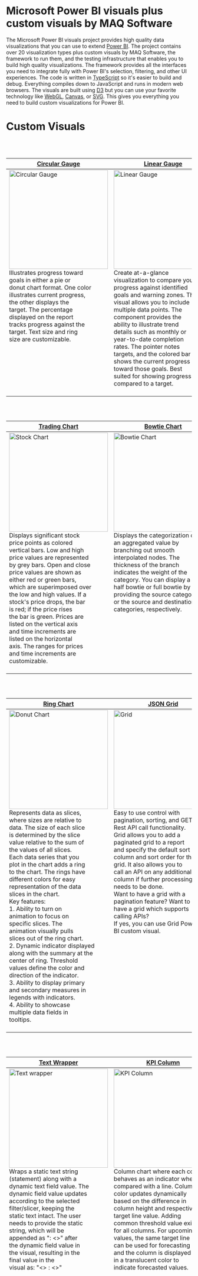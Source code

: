 # Microsoft Power BI visuals plus custom visuals by MAQ Software

The Microsoft Power BI visuals project provides high quality data visualizations that you can use to extend [Power BI](https://powerbi.microsoft.com/).  The project contains over 20 visualization types plus custom visuals by MAQ Software, the framework to run them, and the testing infrastructure that enables you to build high quality visualizations.  The framework provides all the interfaces you need to integrate fully with Power BI's selection, filtering, and other UI experiences.  The code is written in [TypeScript](http://www.typescriptlang.org/) so it's easier to build and debug. Everything compiles down to JavaScript and runs in modern web browsers.  The visuals are built using [D3](http://d3js.org/) but you can use your favorite technology like [WebGL](https://en.wikipedia.org/wiki/WebGL), [Canvas](https://en.wikipedia.org/wiki/Canvas_element), or [SVG](https://en.wikipedia.org/wiki/Scalable_Vector_Graphics). This gives you everything you need to build custom visualizations for Power BI.


# Custom Visuals

<br />
<br />

| [Circular Gauge](https://github.com/maqsoftware/PowerBI-visuals/blob/master/src/CustomVisuals/Published/CircularGauge/src/visual.ts)   |       [Linear Gauge](https://github.com/maqsoftware/PowerBI-visuals/blob/master/src/CustomVisuals/Published/LinearGauge/src/visual.ts)     |   [Brick Chart](https://github.com/maqsoftware/PowerBI-visuals/blob/master/src/CustomVisuals/Published/BrickChart/src/visual.ts)  |
|----------|---------|------|
|<img src="https://maqsoftware.com/img/PowerBI/Circular_Gauge.png" alt="Circular Gauge" height="268" width="268"><br />Illustrates progress toward <br />goals in either a pie or <br />donut chart format. One color <br />illustrates current progress, <br />the other displays the <br />target. The percentage <br />displayed on the report <br />tracks progress against the <br />target. Text size and ring <br />size are customizable. <br /><br /><br /><br /><br /><br /><br /><br />  | <img src="https://maqsoftware.com/img/PowerBI/Linear_Gauge.png" alt="Linear Gauge" height="268" width="268"><br /> Create at-a-glance <br />visualization to compare your <br />progress against identified <br />goals and warning zones. This <br />visual allows you to include <br />multiple data points. The <br />component provides the <br />ability to illustrate trend <br />details such as monthly or <br />year-to-date completion <br />rates. The pointer notes <br />targets, and the colored bar <br />shows the current progress <br />toward those goals. Best <br />suited for showing progress as <br />compared to a target. <br /><br /> | <img src="https://maqsoftware.com/img/PowerBI/Brick_Chart.png" alt="Brick Chart" height="268" width="268"><br />Consists of 100 squares that <br />are colored according to the <br />percentage breakdown of <br />datasets. Hovering your mouse <br />over a square brings up a <br />tooltip. The tooltip <br />indicates which dataset the <br />color represents and the <br />percentage value of the <br />category. An optional legend <br />above the chart identifies <br />which datasets correspond <br />with which colors. You may <br />tailor the legend's title, <br />size, and color. They may also <br />customize the chart's width <br />and height. |


<br />
<br />


| [Trading Chart](https://github.com/maqsoftware/PowerBI-visuals/blob/master/src/CustomVisuals/Published/TradingChart/src/visual.ts)   |      [Bowtie Chart](https://github.com/maqsoftware/PowerBI-visuals/blob/master/src/CustomVisuals/Published/BowtieChart/src/visual.ts)     |  [Horizontal Funnel](https://github.com/maqsoftware/PowerBI-visuals/blob/master/src/CustomVisuals/Published/HorizontalFunnel/src/visual.ts) |
|----------|------------|------|
| <img src="https://maqsoftware.com/img/PowerBI/Stock_Chart.png" alt="Stock Chart" height="268" width="268"> <br /> Displays significant stock <br />price points as colored <br />vertical bars. Low and high <br />price values are represented <br />by grey bars. Open and close <br />price values are shown as <br />either red or green bars, <br />which are superimposed over <br />the low and high values. If a <br />stock's price drops, the bar <br />is red; if the price rises <br />the bar is green. Prices are <br />listed on the vertical axis <br />and time increments are <br />listed on the horizontal <br />axis. The ranges for prices <br />and time increments are <br />customizable. <br /><br />  | <img src="https://maqsoftware.com/img/PowerBI/Bowtie_Chart.png" alt="Bowtie Chart" height="268" width="268"><br/>Displays the categorization of <br />an aggregated value by <br />branching out smooth <br />interpolated nodes. The <br />thickness of the branch <br />indicates the weight of the <br />category. You can display a <br />half bowtie or full bowtie by <br />providing the source category <br />or the source and destination <br />categories, respectively. <br /><br /><br /><br /><br /><br /><br /><br /><br />  | <img src="https://maqsoftware.com/img/PowerBI/Horizontal_Funnel.png" alt="Horizontal Funnel" height="268" width="268"> <br /> Allows you to visualize <br />customizable primary measure <br />as colored bars. You can use <br />Horizontal Funnel to display <br />a variety of metrics <br />including sales stages, time, <br />or geographic locations. A <br />second customizable value is <br />displayed beneath the colored <br />bars, allowing users the <br />ability to track an <br />additional metric against the <br />primary measure. The <br />component includes the option <br />to create a tool tip, which <br />you may tailor to fit <br />specific needs. <br /><br /><br /> |

<br />
<br />

| [Ring Chart](https://github.com/maqsoftware/PowerBI-visuals/blob/master/src/CustomVisuals/Published/RingChart/src/visual.ts)   |      [JSON Grid](https://github.com/maqsoftware/PowerBI-visuals/blob/master/src/CustomVisuals/Published/JSONGrid/src/visual.ts)     |  [Thermometer](https://github.com/maqsoftware/PowerBI-visuals/blob/master/src/CustomVisuals/Published/Thermometer/src/visual.ts) |
|----------|------------|------|
| <img src="https://maqsoftware.com/img/PowerBI/Ring_Chart.png" alt="Donut Chart" height="268" width="268"> <br/>Represents data as slices, <br />where sizes are relative to <br />data. The size of each slice <br />is determined by the slice <br />value relative to the sum of <br />the values of all slices. <br />Each data series that you <br />plot in the chart adds a ring <br />to the chart. The rings have <br />different colors for easy <br />representation of the data <br />slices in the chart. <br />Key features:<br/>1. Ability to turn on <br />animation to focus on <br />specific slices. The <br />animation visually pulls <br />slices out of the ring chart. <br />2. Dynamic indicator displayed <br />along with the summary at the <br />center of ring. Threshold <br />values define the color and <br />direction of the indicator. <br />3. Ability to display primary <br />and secondary measures in <br />legends with indicators. <br />4. Ability to showcase <br />multiple data fields in <br />tooltips. <br /><br /> | <img src="https://maqsoftware.com/img/PowerBI/Grid.png" alt="Grid" height="268" width="268"> <br/>Easy to use control with <br />pagination, sorting, and GET <br />Rest API call functionality. <br />Grid allows you to add a <br />paginated grid to a report <br />and specify the default sort <br />column and sort order for the <br />grid. It also allows you to <br />call an API on any additional <br />column if further processing <br />needs to be done. <br />Want to have a grid with a <br />pagination feature? Want to <br />have a grid which supports <br />calling APIs? <br />If yes, you can use Grid Power <br />BI custom visual. <br /><br /><br /><br /><br /><br /><br /><br /><br /><br /><br /><br /><br /><br />  | <img src="https://maqsoftware.com/img/PowerBI/Thermometer.png" alt="Thermometer" height="268" width="268"> <br/>Shows a graphical <br />representation of a value <br />against a threshold. Allows <br />you to configure threshold <br />values and render data per <br />the threshold. Thermometer is <br />a good way to represent data <br />when you have the actual <br />value and the target value <br />(maximum threshold). <br /> <br /><br /><br /><br /><br /><br /><br /><br /><br /><br /><br /><br /><br /><br /><br /><br /><br /><br /><br /><br />|


<br />
<br />

| [Text Wrapper](https://github.com/maqsoftware/PowerBI-visuals/blob/master/src/CustomVisuals/Published/TextWrapper/src/visual.ts) |     [KPI Column](https://github.com/maqsoftware/PowerBI-visuals/blob/master/src/CustomVisuals/Published/KPIColumn/src/barChart.ts)     |    [KPI Grid](https://github.com/maqsoftware/PowerBI-visuals/blob/master/src/CustomVisuals/Published/KPIGrid/src/visual.ts)  |
|--------|------------|------|
| <img src="https://maqsoftware.com/img/PowerBI/Text_Wrapper.png" alt="Text wrapper" height="268" width="268"> <br/>Wraps a static text string <br />(statement) along with a <br />dynamic text field value. The <br />dynamic field value updates <br />according to the selected <br />filter/slicer, keeping the <br />static text intact. The user <br />needs to provide the static <br />string, which will be <br />appended as ": <>" after <br />the dynamic field value in <br />the visual, resulting in the <br />final value in the <br />visual as: "<> : <>" <br /><br /><br /><br /><br /><br /><br /><br /><br /><br /><br /><br /><br /><br /><br /><br /><br /><br /><br /><br /><br /><br /><br /><br /><br /><br /><br /> |  <img src="https://maqsoftware.com/img/PowerBI/KPI_Column.png" alt="KPI Column" height="268" width="268"> <br/>Column chart where each column <br />behaves as an indicator when <br />compared with a line. Column <br />color updates dynamically <br />based on the difference in <br />column height and respective <br />target line value. Adding <br />common threshold value exists <br />for all columns. For upcoming <br />values, the same target line <br />can be used for forecasting <br />and the column is displayed <br />in a translucent color to <br />indicate forecasted values. <br /><br /><br /><br /><br /><br /><br /><br /><br /><br /><br /><br /><br /><br /><br /><br /><br /><br /><br /><br /><br /><br /><br /><br /><br /><br /><br /> | <img src="https://maqsoftware.com/img/PowerBI/KPI_Grid.png" alt="KPI Grid" height="268" width="268"> <br/>Display data in hierarchical <br />order, with options to <br />separate categories and <br />illustrate trends. <br />Effortlessly track <br />productivity and performance. <br />The grid displays key data in <br />hierarchical order. <br />Use arrows to illustrate KPI <br />trends over time, such as <br />year-to-year or <br />quarter-to-quarter. You <br />specify the time periods, <br />making it easy to gauge <br />performance according to <br />internal deadlines and <br />benchmarks. <br />KPI Grid includes the option <br />to place separators between <br />certain columns. Using this <br />feature, you can visually <br />draw out categories that you <br />would like to compare or <br />emphasize. <br />With KPI Grid's numerous <br />formatting choices, you can <br />customize your text, <br />background, and units. Tailor <br />the look and feel of your <br />visual by updating rows' <br />background colors or text <br />size and color. Easily call <br />attention to headers and <br />totals by creating first and <br />last rows that are visually <br />distinct from the rest of the <br />grid. <br /><br /><br /><br /> |

<br />
<br />

| [Journey Chart](https://github.com/maqsoftware/PowerBI-visuals/blob/master/src/CustomVisuals/Published/JourneyChart/src/visual.ts)   |     [Dynamic Tooltip](https://github.com/maqsoftware/PowerBI-visuals/blob/master/src/CustomVisuals/Published/DynamicTooltip/src/visual.ts)      |   [Rotating Tile](https://github.com/maqsoftware/PowerBI-visuals/blob/master/src/CustomVisuals/Published/RotatingTile/src/visual.ts)  |
|----------|------------|------|
| <img src="https://maqsoftware.com/img/PowerBI/Journey_Chart.png" alt="Journey Chart" height="268" width="268"> <br/>Transforms dense statistical <br />data into clear networks of <br />categories and relationships. <br />Reveal connections in your <br />data with a storytelling <br />visual. In this intuitive <br />graph, nodes represent <br />categories and vertices <br />represent relationships <br />between categories. The <br />bigger the node or vertex, the <br />larger the value. <br />Journey Chart's customizable <br />node colors make it easy for <br />viewers to distinguish <br />between categories. Users can <br />also enable text labels and <br />tooltips for each node to <br />provide additional <br />information, such as a <br />category's title and value. <br />The color and size of text <br />labels are adjustable. The <br />option to enable a legend <br />gives you the opportunity to <br />clarify complex graphs that <br />describe many types of data <br />and categories. <br />You can use the visual for <br />numerous scenarios, including: <br />1. Explaining a process' flow <br />2. Uncovering underlying <br />patterns <br />3. Highlighting subcategories <br />stemming from a single source<br />4. Showing the connectedness <br />of key categories <br /> | <img src="https://maqsoftware.com/img/PowerBI/Dynamic_Tooltip.png" alt="Dynamic Tooltip" height="268" width="268"> <br/>Increase your audience's <br />understanding of your data by <br />adding tooltips to your <br />visuals. Most tooltips <br />display static information or <br />images. With this visual, you <br />can display data fetched from <br />a separate source. This <br />allows you to create a <br />tooltip that does not require <br />constant adjustment. When <br />your data changes, the tooltip <br />changes too. <br />Dynamic Tooltip also works <br />well with static statements. <br />If you would like to add some <br />helpful information for your <br />audience, simply enter your <br />text into the display field. <br />The decimal points, type of <br />display units, and the <br />tooltip's icon image are all <br />customizable. <br /><br /><br /><br /><br /><br /><br /><br /><br /><br /><br /><br /><br /><br /><br /> | <img src="https://maqsoftware.com/img/PowerBI/Rotating_Tile.png" alt="Rotating Tile" height="268" width="268"> <br/>Automatically flipping tile <br />with a set frequency that can <br />be used to display different <br />KPIs. Useful when multiple <br />KPIs or metrics need to be <br />displayed using minimal space <br />on report. <br />Each flip of the rotating tile <br />can have a new value based on <br />number of KPIs that needs to <br />be displayed. Based on the <br />space requirements of the <br />report, the tile can be <br />rotated either on horizontal <br />axis or vertical axis. For <br />better visibility and to <br />ensure the end user can <br />browse the tile data <br />conveniently, a timer can be <br />set for the flip delay. <br />Additionally, Rotating Tile <br />has an option to provide a 3D <br />effect. <br />Rotating Tile has size and <br />color formatting options for <br />label, title, text fonts, <br />background, and borders. <br /><br /><br /><br /><br /><br /><br /><br /><br /><br /><br /> |

<br />
<br /> 

| [Rotating Chart](https://github.com/maqsoftware/PowerBI-visuals/blob/master/src/CustomVisuals/Published/RotatingChart/src/barChart.ts)   |     [Quadrant Chart](https://github.com/maqsoftware/PowerBI-visuals/blob/master/src/CustomVisuals/Published/QuadrantChart/src/visual.ts)      |   [Cylindrical Gauge](https://github.com/maqsoftware/PowerBI-visuals/blob/master/src/CustomVisuals/Published/CylindricalGauge/src/visual.ts)  |
|----------|------------|------|
| <img src="https://maqsoftware.com/img/PowerBI/Rotating_Chart.png" alt="Rotating Chart" height="268" width="268"> <br/>Automatically flipping chart <br />with a set frequency to <br />display different KPIs with <br />each flip. This horizontal <br />bar chart rotates on the <br />horizontal axis to showcase <br />multiple KPIs with each flip <br />or rotation. Rotating Chart <br />is useful when multiple KPIs <br />or metrics sliced by <br />categories are to be <br />displayed. It uses minimal <br />space, thus saving room on the <br />report or dashboard. <br />Each flip can have a new value <br />based on the number of KPIs <br />that need to be displayed. <br />For better visibility and to <br />ensure the end user can <br />browse the visual data <br />conveniently, a timer can be <br />set for the visual for the <br />flip or rotation delay. <br />Rotating Chart has size and <br />color formatting options for <br />label, title, text fonts, <br />background, and borders. <br /><br /><br /><br /><br /><br />  | <img src="https://maqsoftware.com/img/PowerBI/Quadrant_Chart.png" alt="Quadrant Chart" height="268" width="268"><br /> Represent data in separate <br />quadrants to show <br />distribution of data and <br />items that share common <br />traits. This visual is useful <br />for plotting data that <br />contains three measures using <br />an X-axis, a Y-axis, and a <br />bubble size that represents <br />the value of the third measure. <br />The formatting options below <br />are provided for the visual: <br />1. Set color of each bubble. <br />2. Legends setting: on/off, <br />position, title, color and <br />text size. <br />3. Formatting option for <br />quadrants and quadrant lines: <br />four Quadrant names, X-Axis <br />division line, Y-Axis <br />division line and <br />Dotted/solid. <br />4. Formatting option for <br />X-Axis: title, title text, <br />labels, display units and <br />decimal points. <br />5. Formatting option for <br />Y-Axis: title, title text, <br />labels, display units and <br />decimal points. <br /><br /><br />  | <img src="https://maqsoftware.com/img/PowerBI/Cylindrical_Gauge.png" alt="Rotating Chart" height="268" width="268"> <br/>Tracks current values against <br />a target with an intuitive 3D <br />cylinder visual. The <br />cylindrical gauge's fill line <br />gives users an easy way to <br />understand how actual values <br />weigh against a target <br />capacity. The tool is useful <br />for evaluating inventory, <br />fuel, or other repository levels.<br /> Features: <br />1. Actual value display. For <br />added clarity, the fill <br />line's actual value is listed <br />below the cylinder. <br />2. Tick marks. Users may <br />adjust or disable this <br />feature. By default, tick <br />values are enabled, with the <br />minimum set to 0 and the <br />maximum set to 100. <br />3. Max threshold definition. <br />Users may include a maximum <br />threshold to see whether the <br />actual value is over capacity. <br />4. Scroll bar. When height <br />restrictions limit how much <br />of the gauge is visible, a <br />vertical scroll bar allows <br />users to navigate up and down. <br/><br /><br /> |

<br />
<br />

| Dot Plot   |      [Funnel with Source](https://github.com/maqsoftware/PowerBI-visuals/blob/master/src/CustomVisuals/Published/FunnelWithSource/src/Visual.ts)     |  [Histogram with points](https://github.com/maqsoftware/PowerBI-visuals/blob/master/src/CustomVisuals/Published/HistogramXY/src/visual.ts) |
|----------|------------|------|
| <img src="https://maqsoftware.com/img/PowerBI/Dot_Plot.png" alt="Dot Plot Chart" height="268" width="268"> <br/>Displays distribution using <br />dots across multiple <br />categories. This statistical <br />chart consists of data points <br />(bubbles) plotted on an XY <br />axis, distributed over a <br />desired set of values. The <br />size of the bubble represents <br />magnitude; color represents <br />the type of category. Dot <br />Plot enables users to view <br />data through multiple parent <br />categories and child sub-categories. <br />Dot Plot supports selection, <br />partial highlighting, multi <br />selection, legends, tooltips, <br />displaying different color <br />bubbles for different <br />categories, and all other <br />default formatting options <br />available in Power BI. Users <br />can modify bubble size, <br />orientation of the chart, <br />X-axis and Y-axis text, <br />background and start the <br />axis from a specified value. <br /> <br /><br /><br /> <br /> | <img src="https://maqsoftware.com/img/PowerBI/Funnel_with_source.png" alt="Funnel with Source" height="268" width="268"> <br/>Funnel with Source, as the <br />name suggests, showcases the <br />funnel journey of any metric/ <br />data point. The visual can <br />help visualizing count of any <br />metric of interest over <br />various stages along with the <br />source of entry or entry <br />channel of the data point <br />through which it reaches the <br />funnel. For example, in the <br />case of sales journey data, <br />this visual displays the <br />channel through which any <br />lead enters the funnel and <br />then the corresponding <br />journey through the various <br />stages of sales cycle. We can <br />also filter data based on the <br />selection of channel and on <br />the selection of any stage of <br />the sales journey.<br />Cross visual filter is also <br />supported by this visual. <br /><br /><br /><br /><br /><br /><br />  | <img src="https://maqsoftware.com/img/PowerBI/Histogram.png" alt="Histogram" height="268" width="268"> <br/>Combines benefits of showing <br />point distribution along with <br />actual values. The following <br />formatting options are <br />provided in this visual: <br />1. Show or hide points in the <br />chart <br />2. Show or hide histogram bars <br />3. Show or hide X-axis <br />4. Show or hide Y-axis-right <br />5. Show or hide Y-axis-left <br />(Y-axis of histogram) <br />6. Show or hide grid lines <br /><br /><br /><br /><br /><br /><br /><br /><br /><br /><br /><br /><br /><br /><br /><br /><br /><br /> |


<br />
<br />

| [KPI Ticker](https://github.com/maqsoftware/PowerBI-visuals/blob/master/src/CustomVisuals/Published/KPITicker/src/visual.ts)   |      [Venn Diagram](https://github.com/maqsoftware/PowerBI-visuals/blob/master/src/CustomVisuals/Published/VennDiagram/src/visual.ts)     |  Box and Whisker |
|----------|------------|------|
| <img src="https://maqsoftware.com/img/PowerBI/KPI_Ticker.png" alt="KPI Ticker" height="268" width="268"> <br/>Automatically flipping visual <br />that allows you to view <br />various metrics along with <br />trend indicators. KPI Ticker <br />allows you to configure a set <br />of metrics that will be shown <br />in rotation. It also allows <br />you to specify trend <br />indicators that show the <br />percentage or value drop or <br />increase. Suitable for <br />applications that focus on <br />key metrics and the metric <br />value increase or decrease. <br />Visually attractive with <br />ability to change colors of <br />tiles and trend indicators. <br /><br /><br /><br /><br /><br /><br /><br /><br /><br /><br /><br /><br /><br /><br /><br /><br /><br /><br /><br /> | <img src="https://maqsoftware.com/img/PowerBI/Venn_Diagram.png" alt="Venn Diagram" height="268" width="268"> <br/>Venn diagram displays all <br />possible logical relations <br />between a collection of <br />datasets, each typically <br />represented as a circle. Each <br />circle (set) is a collection <br />of objects or array of data <br />that all have something in <br />common. When multiple circles <br />(sets) overlap, it is known <br />as the intersection - this is <br />where data that has all the <br />qualities that the <br />overlapping sets have. Each <br />circle can have their <br />distinguishing name and color <br />to differentiate from other <br />circle or sets. Labeling of <br />each circle helps in knowing <br />its individual or intersected <br />region's value. The same <br />information is also visible by <br />hovering on any of the <br />regions. <br /><br /><br /><br /><br /><br /><br /><br /><br /><br /><br /><br /><br />  | <img src="https://maqsoftware.com/img/PowerBI/Box_and_Whisker.png" alt="Box and Whisker" height="268" width="268"> <br/>Box and whisker charts are <br />most commonly used in <br />statistical analysis like <br />comparing medical trial <br />results or teachers' test <br />scores et. al. It consists of <br />two parts - the main body <br />called the Box and the thin <br />vertical lines coming out of <br />the Box called Whiskers. The <br />first quartile forms the <br />bottom and the third quartile <br />forms the top of the Box. The <br />Whiskers connect the minimum <br />and the maximum values to the <br />Box. In addition to showing <br />median, first and third <br />quartile and maximum and <br />minimum values, the Box and <br />Whisker Chart is also used to <br />depict Mean, Standard <br />Deviation and Quartile Deviation. <br />While other Power BI Box plots <br />have the capability to <br />display these statistics <br />data, Box Plot by MAQ <br />Software provides more <br />details and clarity of the <br />figures by providing more <br />user controls and <br />capabilities to suit the <br />exact needs of the use case <br />like ability to add parent <br />axis and flip visual <br />horizontally or vertically <br />based on reporting requirement. <br /> |


<br />
<br />

| Gantt Chart   |      Slope Chart  |  Dumbbell Chart |
|----------|------------|------|
| <img src="https://github.com/maqsoftware/PowerBI-visuals/blob/master/documents/Internal/GanttChart/Gantt300x300.png" alt="Gantt Chart" height="268" width="268"> <br/>Gantt Chart is used for <br />scheduling and management of <br />task. While an ordinary Gantt <br />Chart just displays the basic <br />details like task id or name <br />and their schedules, Gantt <br />Chart by MAQ Software <br />provides more details of the <br />task by providing a grid <br />where one can view more data <br />related to the task and can <br />display the hierarchy of data <br />category. Also, data can be <br />sorted based on any data point <br />of the task. <br />For example, take case of <br />project management, while <br />other visuals will just <br />provide project id/name, <br />start time, end time and <br />current status, this visual <br />can provide additional <br />details (data points) apart <br />from the mentioned such as <br />duration of project, owner of <br />the project along with KPIs <br />such as 'priority' etc. on a <br />grid as separate columns <br />inside the visual itself. <br />Apart from additional <br />information about the <br />project, this visual let the <br />user view project hierarchy <br />(i.e.) tasks under any <br />project and their progress. <br />User can sort the project/task <br />based on their data points as <br />present on the grid column. <br />The visual lets you configure <br />the detailing of information <br />as per requirement. Other <br />formatting features can <br />represent information in a <br />way that best tells the story <br />of your data. <br /><br /> | <img src="https://github.com/maqsoftware/PowerBI-visuals/blob/master/documents/Internal/SlopeChart/Slope300x300.png" alt="Slope Chart" height="268" width="268"> <br/>Slope Chart allows users to <br />analyze trends in data at a <br />glance. This visual is useful <br />for comparing interactions <br />between two data points based <br />on time or other user-chosen <br />parameters. Slope Chart <br />places primary emphasis on <br />end points by focusing on the <br />difference between the start <br />and end values. <br /> Key features include:<br />1. The ability to display <br />trends across various <br />indicators. <br />2. Quick comparison of <br />indicator growth or loss <br />across categories. <br />3. Easy interaction with many <br />data points using the zoom <br />functionality. <br />4. Quick downloading of an <br />image of the chart with the <br />capture image widget. <br />R package dependencies (auto <br />installed): plotly and ggplot2 <br /><br /><br /><br /><br /><br /><br /><br /><br /><br /><br /><br /><br /><br /><br /><br /><br /><br /><br /><br /><br />  | <img src="https://github.com/maqsoftware/PowerBI-visuals/blob/master/documents/Internal/DumbbellChart/Dumbbell300x300.png" alt="Dumbbell chart" height="268" width="268"> <br/>Dumbbell Chart helps users <br />analyze changes in critical <br />data. This visual is an <br />excellent choice for <br />illustrating the change <br />between two data points and <br />comparing the distances <br />between them. Dumbbell Chart <br />gets its name thanks to its <br />resemblance to a gym weight. <br />The visual consists of a <br />dual-axis combination chart, <br />where one axis is marked by a <br />circle and the other is <br />marked by a line that spans <br />data points provided by the <br />user. <br /> Key features include: <br />1. The ability to display the <br />performance of multiple <br />indicators. <br />2. The ability to compare the <br />growth or loss of indicators <br />across various categories. <br />3. Easy interaction with many <br />data points using the zoom <br />functionality. <br />4. Quick downloading of an <br />image of the chart with the <br />capture image widget. <br />R package dependencies (auto <br />installed): plotly and ggplot2 <br /><br /><br /><br /><br /><br /><br /><br /><br /><br /><br /><br /><br /><br /><br /> |


<br />
<br />

# PowerBI Visual Tools (pbiviz) - Installation

Before you can get started you'll need to install the tools. This should only take a few seconds.

## Dependencies

Before you can run (or install) the command line tools you must install NodeJS.

* NodeJS 4.0+ Required (5.0 recommended) - [Download NodeJS](https://nodejs.org)


## Installation
[![Npm Version](https://img.shields.io/npm/v/powerbi-visuals-tools.svg?style=flat)](https://www.npmjs.com/package/powerbi-visuals-tools)
[![Npm Downloads](https://img.shields.io/npm/dm/powerbi-visuals-tools.svg?style=flat)](https://www.npmjs.com/package/powerbi-visuals-tools)  
To install the command line tools simply run the following command

```bash
npm install -g powerbi-visuals-tools
```

To confirm it was installed correctly you can run the command without any paremeters which should display the help screen.

```bash
pbiviz
```

## Server certificate setup

To enable live preview visual assets need to be served on a trusted https server so before you can start you need to install an ssl certificate which will allow visual asssets to load in your web browser. This is a one time setup.

* [How to install the local SSL certificates](https://github.com/Microsoft/PowerBI-visuals/blob/master/tools/CertificateSetup.md) 

## Enable developer visual

To view/test your visual in PowerBI you need to enable the development visual and then you can add it to any report.

* [How to enable the developer visual in PowerBI](https://github.com/Microsoft/PowerBI-visuals/blob/master/tools/DebugVisualSetup.md)

# Running the visuals in this repository 
Select the visual you want to run. Navigate to the root of visual project (the directory containing `pbiviz.json`). Simply run the following commands

```bash
#This will install modules listed in package.json
npm install 

#This will install type definitions listed in typings.json
typings install 

#To run the visual
pbiviz start
```

That's it you are good to go. You can see that the visual is running.

### Copyrights

Copyright (c) 2017 Microsoft and MAQ Software

See the [LICENSE](/LICENSE) file for license rights and limitations (MIT).
